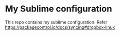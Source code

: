 # My Sublime configuration

This repo contains my sublime configuration. Refer https://packagecontrol.io/docs/syncing#dropbox-linux
